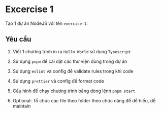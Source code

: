 # Excercise 1

Tạo 1 dự án NodeJS với tên `exercise-1`:

## Yêu cầu

1. Viết 1 chương trình in ra `Hello World` sử dụng `Typescript`
2. Sử dụng `pnpm` để cài đặt các thư viện dùng trong dự án
3. Sử dụng `eslint` và config để validate rules trong khi code
4. Sử dụng `prettier` và config để format code
5. Cấu hình để chạy chương trình bằng dòng lệnh `pnpm start`

6. Optional: Tổ chức các file theo folder theo chức năng để dễ hiểu, dễ maintain

